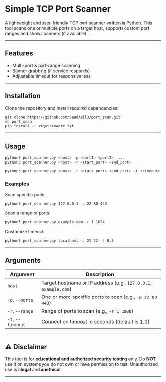 #  Simple TCP Port Scanner

A lightweight and user-friendly TCP port scanner written in Python. This tool scans one or multiple ports on a target host, supports custom port ranges and shows banners (if available).

---

##  Features

*  Multi-port & port-range scanning
*  Banner grabbing (if service responds)
*  Adjustable timeout for responsiveness
---

## Installation

Clone the repository and install required dependencies:

```bash
git clone https://github.com/SaadAzil3/port_scan.git
cd port_scan
pip install -r requirements.txt
```

---

## Usage

```bash
python3 port_scanner.py <host> -p <port1> <port2>  ...
python3 port_scanner.py <host> -r <start_port> <end_port>
```
```bash
python3 port_scanner.py <host> -r <start_port> <end_port> -t <timeout>
```
### Examples

Scan specific ports:

```bash
python3 port_scanner.py 127.0.0.1 -p 22 80 443
```

Scan a range of ports:

```bash
python3 port_scanner.py example.com -r 1 1024
```

Customize timeout:

```bash
python3 port_scanner.py localhost -p 21 22 -t 0.5
```

---

## Arguments

| Argument          | Description                                                      |
| ----------------- | ---------------------------------------------------------------- |
| `host`            | Target hostname or IP address (e.g., `127.0.0.1`, `example.com`) |
| `-p`, `--ports`   | One or more specific ports to scan (e.g., `-p 22 80 443`)        |
| `-r`, `--range`   | Range of ports to scan (e.g., `-r 1 1000`)                       |
| `-t`, `--timeout` | Connection timeout in seconds (default is 1.0)                   |

---

## ⚠️ Disclaimer

This tool is for **educational and authorized security testing** only.
Do **NOT** use it on systems you do not own or have permission to test.
Unauthorized use is **illegal** and **unethical**.

---
